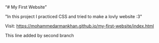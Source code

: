 “# My First Website”

"In this project I practiced CSS and tried to make a lovly website :3"

Visit: https://mohammedarmankhan.github.io/my-first-website/index.html

This line added by second branch